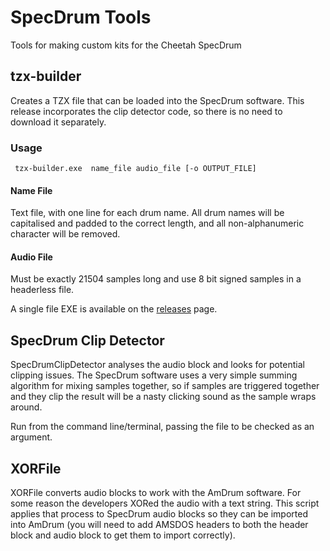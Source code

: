 # SpecDrum Tools
Tools for making custom kits for the Cheetah SpecDrum

## tzx-builder

Creates a TZX file that can be loaded into the SpecDrum software. This release incorporates the clip detector code, so there is no need to download it separately.

### Usage
```
 tzx-builder.exe  name_file audio_file [-o OUTPUT_FILE]
```
#### Name File
Text file, with one line for each drum name. All drum names will be capitalised and padded to the correct length, and all non-alphanumeric character will be removed.

#### Audio File
Must be exactly 21504 samples long and use 8 bit signed samples in a headerless file.

A single file EXE is available on the [releases](https://github.com/mattybigback/SpecDrumTools/releases/) page.

## SpecDrum Clip Detector
SpecDrumClipDetector analyses the audio block and looks for potential clipping issues. The SpecDrum software uses a very simple summing algorithm for mixing samples together, so if samples are triggered together and they clip the result will be a nasty clicking sound as the sample wraps around.

Run from the command line/terminal, passing the file to be checked as an argument.


## XORFile
XORFile converts audio blocks to work with the AmDrum software. For some reason the developers XORed the audio with a text string. This script applies that process to SpecDrum audio blocks so they can be imported into AmDrum (you will need to add AMSDOS headers to both the header block and audio block to get them to import correctly).

